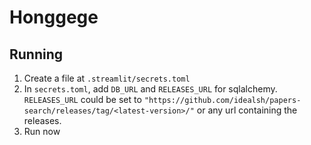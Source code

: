 # Honggege

## Running

1. Create a file at `.streamlit/secrets.toml`
2. In `secrets.toml`, add `DB_URL` and `RELEASES_URL` for sqlalchemy. `RELEASES_URL` could be set to `"https://github.com/idealsh/papers-search/releases/tag/<latest-version>/"` or any url containing the releases.
3. Run now
